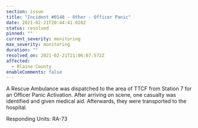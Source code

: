 ```yaml
---
section: issue
title: "Incident #0148 - Other - Officer Panic"
date: 2021-02-21T20:44:41.028Z
status: resolved
pinned: ""
current_severity: monitoring
max_severity: monitoring
duration: ""
resolved_on: 2021-02-21T21:06:07.572Z
affected:
  - Blaine County
enableComments: false
---
```

A Rescue Ambulance was dispatched to the area of TTCF from Station 7 for an Officer Panic Activation. After arriving on scene, one casualty was identified and given medical aid. Afterwards, they were transported to the hospital.

Responding Units: RA-73